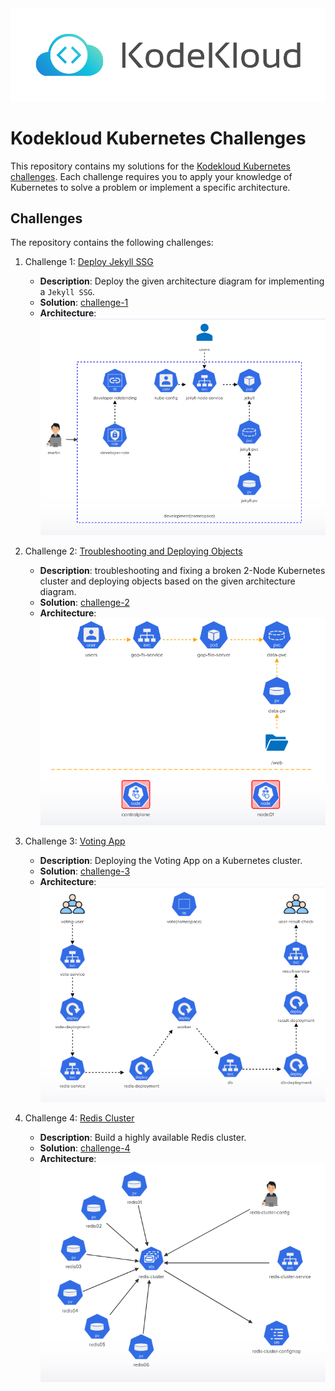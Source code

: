 <div style="text-align: center;">
    <img src="./pics/kodekloud.svg" alt="" srcset="">
</div>

# Kodekloud Kubernetes Challenges

This repository contains my solutions for the [Kodekloud Kubernetes challenges](https://kodekloud.com/courses/kubernetes-challenges/). Each challenge requires you to apply your knowledge of Kubernetes to solve a problem or implement a specific architecture.

## Challenges

The repository contains the following challenges:

1. Challenge 1: [Deploy Jekyll SSG](https://kodekloud.com/topic/lab-kubernetes-challenge-1/)
    - **Description**: Deploy the given architecture diagram for implementing a `Jekyll SSG`.
    - **Solution**: [challenge-1](./challenge-1)
    - **Architecture**: 
        <img src="./challenge-1/challenge1-arch.png" alt="">

2. Challenge 2: [Troubleshooting and Deploying Objects](https://kodekloud.com/topic/lab-kubernetes-challenge-2/)
    - **Description**: troubleshooting and fixing a broken 2-Node Kubernetes cluster and deploying objects based on the given architecture diagram.
    - **Solution**: [challenge-2](./challenge-2)
    - **Architecture**:
        <img src="./challenge-2/challenge2-arch.png" alt="">

3. Challenge 3: [Voting App](https://kodekloud.com/topic/lab-kubernetes-challenge-3/)
    - **Description**: Deploying the Voting App on a Kubernetes cluster.
    - **Solution**: [challenge-3](./challenge-3)
    - **Architecture**: 
        <img src="./challenge-3/challenge3-arch.png" alt="">
        
4. Challenge 4: [Redis Cluster](https://kodekloud.com/topic/lab-kubernetes-challenge-4/)
    - **Description**: Build a highly available Redis cluster.
    - **Solution**: [challenge-4](./challenge-4)
    - **Architecture**:
        <img src="./challenge-4/challenge4-arch.png" alt="">